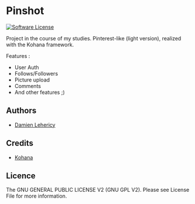 # Pinshot
[![Software License](https://img.shields.io/badge/license-GNU%20General%20Public%20License%20v2.0-brightgreen.svg?style=flat-square)](LICENSE)

Project in the course of my studies.
Pinterest-like (light version), realized with the Kohana framework.

Features :

* User Auth
* Follows/Followers
* Picture upload
* Comments
* And other features ;)

## Authors
- [Damien Lehericy](https://github.com/damieb)

## Credits
- [Kohana](https://github.com/kohana/kohana)

## Licence
The GNU GENERAL PUBLIC LICENSE V2 (GNU GPL V2). Please see License File for more information.
